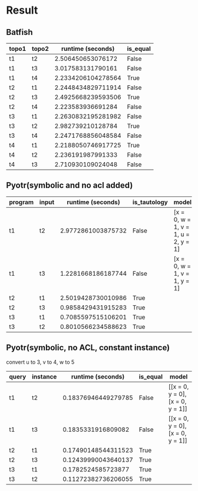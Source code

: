 # Result

## Batfish

|topo1|topo2|runtime (seconds)|is_equal|
|---|---|---|---|
|t1|t2|2.506450653076172|False|
|t1|t3|3.017583131790161|False|
|t1|t4|2.2334206104278564|True|
|t2|t1|2.2448434829711914|False|
|t2|t3|2.4925668239593506|True|
|t2|t4|2.223583936691284|False|
|t3|t1|2.2630832195281982|False|
|t3|t2|2.982739210128784|True|
|t3|t4|2.2471768856048584|False|
|t4|t1|2.2188050746917725|True|
|t4|t2|2.236191987991333|False|
|t4|t3|2.710930109024048|False|

## Pyotr(symbolic and no acl added)


|program|input|runtime (seconds) |is_tautology|model|
|---|---|---|---|---|
|t1|t2|2.9772861003875732|False|[x = 0, w = 1, v = 1, u = 2, y = 1]|
|t1|t3|1.2281668186187744|False|[x = 0, w = 1, v = 1, y = 1]|
|t2|t1|2.5019428730010986|True||
|t2|t3|0.9858429431915283|True||
|t3|t1|0.7085597515106201|True||
|t3|t2|0.8010566234588623|True||

## Pyotr(symbolic, no ACL, constant instance)

convert u to 3, v to 4, w to 5

|query|instance|runtime (seconds) |is_equal|model|
|---|---|---|---|---|
|t1|t2|0.18376946449279785|False|[[x = 0, y = 0], [x = 0, y = 1]]|
|t1|t3|0.1835331916809082|False|[[x = 0, y = 0], [x = 0, y = 1]]|
|t2|t1|0.17490148544311523|True||
|t2|t3|0.12439990043640137|True||
|t3|t1|0.1782524585723877|True||
|t3|t2|0.11272382736206055|True||
